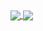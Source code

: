 <a href="https://github-readme-stats.anuraghazra1.vercel.app/api?username=alisonjonck&count_private=true&show_icons=true&hide_border=false">
  <img align="center" src="https://github-readme-stats.anuraghazra1.vercel.app/api?username=alisonjonck&count_private=true&show_icons=true&hide_border=false" />
</a>
<a href="https://github-readme-stats.vercel.app/api/top-langs/?username=alisonjonck&layout=compact">
  <img align="center" src="https://github-readme-stats.vercel.app/api/top-langs/?username=alisonjonck&layout=compact" />
</a>

